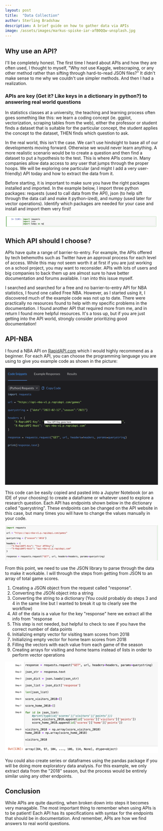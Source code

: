 ```yaml
---
layout: post
title:  "Data Collection"
author: Sterling Bradshaw
description: A brief guide on how to gather data via APIs
image: /assets/images/markus-spiske-iar-afB0QQw-unsplash.jpg
---
```


## **Why use an API?**

I'll be completely honest. The first time I heard about APIs and how they are often used, I thought to myself, "Why not use Kaggle, webscraping, or any other method rather than sifting through hard-to-read JSON files?" It didn't make sense to me why we couldn't use simpler methods. And then I had a realization.

### **APIs are key (Get it? Like keys in a dictionary in python?) to answering real world questions**

In statistics classes at a university, the teaching and learning process often goes something like this: we learn a coding concept (ie. ggplot, vectorization, scraping tables from the web), either the professor or student finds a dataset that is suitable for the particular concept, the student applies the concept to the dataset, THEN finds which question to ask.

In the real world, this isn't the case. We can't use hindsight to base all of our developments moving forward. Otherwise we would never learn anything. A more realistic scenario would be to create a question and then find a dataset to put a hypothesis to the test. This is where APIs come in. Many companies allow data access to any user that jumps through the proper hoops. We will be exploring one particular (and might I add a very user-friendly) API today and how to extract the data from it.

Before starting, it is important to make sure you have the right packages installed and imported. In the example below, I import three python packages: requests (used to call data from the API), json (to help sift through the data call and make it python-ized), and numpy (used later for vector operations). Identify which packages are needed for your case and install and import them very first!

![Import](https://raw.githubusercontent.com/sterling-bradshaw/my386blog/main/assets/images/Import.png)



## **Which API should I choose?**

APIs have quite a range of barrier-to-entry. For example, the APIs offered by tech behemoths such as Twitter have an approval process for each level of access. While this may not seem worth it at first if you are just working on a school project, you may want to reconsider. APIs with lots of users and big companies to back them up are almost sure to have better documentation and forums available. I ran into this issue myself.

I searched and searched for a free and no barrier-to-entry API for NBA statistics, I found one called Free NBA. However, as I started using it, I discovered much of the example code was not up to date. There were practically no resources found to help with my specific problems in the documentation. I found another API that required more from me, and in return I found more helpful resources. It's a toss up, but if you are just getting into the API world, strongly consider prioritizing good documentation!

## **API-NBA**

I found a NBA API on [RapidAPI.com](https://rapidapi.com/hub) which I would highly recommend as a beginner. For each API, you can choose the programming language you are using to give you example code as shown in the picture:

![CodeExample](https://raw.githubusercontent.com/sterling-bradshaw/my386blog/main/assets/images/CodeExample.png)

This code can be easily copied and pasted into a Jupyter Notebook (or an IDE of your choosing) to create a dataframe or whatever used to explore a research question. Each API has endpoints shown below in the dictionary called "querystring". These endpoints can be changed on the API website in this case, but many times you will have to change the values manually in your code.

![PythonCode](https://raw.githubusercontent.com/sterling-bradshaw/my386blog/main/assets/images/CodeExamplePython.png)

From this point, we need to use the JSON library to parse through the data to make it workable. I will through the steps from getting from JSON to an array of total game scores.

1. Creating a JSON object from the request called "response".
2. Converting the JSON object into a string
3. Converting the string to a dictionary (You could probably do steps 3 and 4 in the same line but I wanted to break it up to clearly see the workflow)
4. All of the data is a value for the key "response" here we extract all the info from "response
5. This step is not needed, but helpful to check to see if you have the correct number of data points
6. Initializing empty vector for visiting team scores from 2018
7. Initializing empty vector for home team scores from 2018
8. Filling the vectors with each value from each game of the season
9. Creating arrays for visiting and home teams instead of lists in order to perform vector operations

![Steps](https://raw.githubusercontent.com/sterling-bradshaw/my386blog/main/assets/images/Steps.png)

You could also create series or dataframes using the pandas package if you will be doing more exploratory data analysis. For this example, we only  extract data from the "2018" season, but the process would be entirely similar using any other endpoints.

## **Conclusion**

While APIs are quite daunting, when broken down into steps it becomes very managable. The most important thing to remember when using APIs is to be patient! Each API has its specifications with syntax for the endpoints that should be in documentation. And remember, APIs are how we find answers to real world questions.